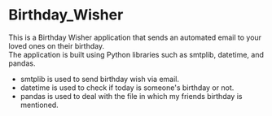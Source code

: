 # Birthday_Wisher
This is a Birthday Wisher application that sends an automated email to your loved ones on their birthday.    
The application is built using Python libraries such as smtplib, datetime, and pandas.    
  
* smtplib is used to send birthday wish via email.  
* datetime is used to check if today is someone's birthday or not.  
* pandas is used to deal with the file in which my friends birthday is mentioned.  
